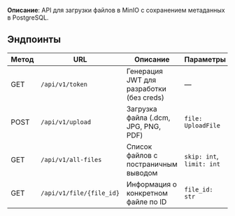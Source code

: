 **Описание**: API для загрузки файлов в MinIO с сохранением метаданных в PostgreSQL.


## Эндпоинты

| Метод | URL                        | Описание                                 | Параметры                       |
|-------|----------------------------|------------------------------------------|---------------------------------|
| GET   | `/api/v1/token`            | Генерация JWT для разработки (без creds) | —                               |
| POST  | `/api/v1/upload`           | Загрузка файла (.dcm, JPG, PNG, PDF)     | `file: UploadFile`              |
| GET   | `/api/v1/all-files`        | Список файлов с постраничным выводом     | `skip: int`, `limit: int`       |
| GET   | `/api/v1/file/{file_id}`   | Информация о конкретном файле по ID      | `file_id: str`                  |
